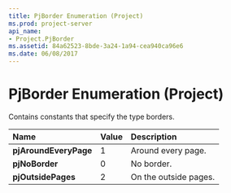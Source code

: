 ```yaml
---
title: PjBorder Enumeration (Project)
ms.prod: project-server
api_name:
- Project.PjBorder
ms.assetid: 84a62523-8bde-3a24-1a94-cea940ca96e6
ms.date: 06/08/2017
---
```



# PjBorder Enumeration (Project)

Contains constants that specify the type borders.



|**Name**|**Value**|**Description**|
|:-----|:-----|:-----|
|**pjAroundEveryPage**|1|Around every page.|
|**pjNoBorder**|0|No border.|
|**pjOutsidePages**|2|On the outside pages.|

